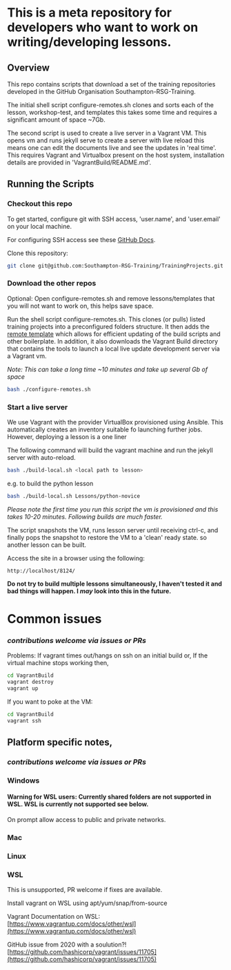 # This is a meta repository for developers who want to work on writing/developing lessons.


## Overview

This repo contains scripts that download a set of the training repositories developed in the GitHub Organisation 
Southampton-RSG-Training. 

The initial shell script configure-remotes.sh clones and sorts each of the lesson, 
workshop-test, and templates this takes some time and requires a significant amount of space ~7Gb.

The second script is used to create a live server in a Vagrant VM. This opens vm and runs jekyll serve to create a 
server with live reload this means one can edit the documents live and see the updates in 'real time'. This requires
Vagrant and Virtualbox present on the host system, installation details are provided in 'VagrantBuild/README.md'.

## Running the Scripts

### Checkout this repo

To get started, configure git with SSH access, 'user.name', and 'user.email' on your local machine. 

For configuring SSH access see these 
[GitHub Docs](https://docs.github.com/en/authentication/connecting-to-github-with-ssh).

Clone this repository:

~~~ bash
git clone git@github.com:Southampton-RSG-Training/TrainingProjects.git
~~~

### Download the other repos

Optional: Open configure-remotes.sh and remove lessons/templates that you will not want to work on, this helps save 
space.

Run the shell script configure-remotes.sh. This clones (or pulls) listed training projects into a preconfigured folders 
structure. It then adds the [remote template](https://github.com/Southampton-RSG-Training/lesson-template) which allows 
for efficient updating of the build scripts and other boilerplate. In addition, it also downloads the Vagrant Build 
directory that contains the tools to launch a local live update development server via a Vagrant vm. 

_Note: This can take a long time ~10 minutes and take up several Gb of space_

~~~ bash
bash ./configure-remotes.sh
~~~

### Start a live server

We use Vagrant with the provider VirtualBox provisioned using Ansible. This automatically creates an inventory suitable
fo launching further jobs. However, deploying a lesson is a one liner

The following command will build the vagrant machine and run the jekyll server with auto-reload.

~~~bash
bash ./build-local.sh <local path to lesson>
~~~

e.g. to build the python lesson 

~~~bash
bash ./build-local.sh Lessons/python-novice
~~~

_Please note the first time you run this script the vm is provisioned and this takes 10-20 minutes. Following builds are 
much faster._


The script snapshots the VM, runs lesson server until receiving ctrl-c, and finally pops the snapshot to restore the VM 
to a 'clean' ready state. so another lesson can be built.

Access the site in a browser using the following:
~~~
http://localhost/8124/
~~~

**Do not try to build multiple lessons simultaneously, I haven't tested it and bad things will happen. I _may_ look into 
this in the future.**

# Common issues 
### _contributions welcome via issues or PRs_

Problems:
If vagrant times out/hangs on ssh on an initial build
or,
If the virtual machine stops working
then,

~~~bash
cd VagrantBuild
vagrant destroy
vagrant up
~~~

If you want to poke at the VM:

~~~bash
cd VagrantBuild
vagrant ssh
~~~

## Platform specific notes, 
### _contributions welcome via issues or PRs_

### Windows
#### Warning for WSL users: Currently shared folders are not supported in WSL. WSL is currently not supported see below.

On prompt allow access to public and private networks.

### Mac

### Linux

### WSL

This is unsupported, PR welcome if fixes are available.

Install vagrant on WSL using apt/yum/snap/from-source

Vagrant Documentation on WSL:
[https://www.vagrantup.com/docs/other/wsl](https://www.vagrantup.com/docs/other/wsl)

GitHub issue from 2020 with a soulution?!
[https://github.com/hashicorp/vagrant/issues/11705](https://github.com/hashicorp/vagrant/issues/11705)